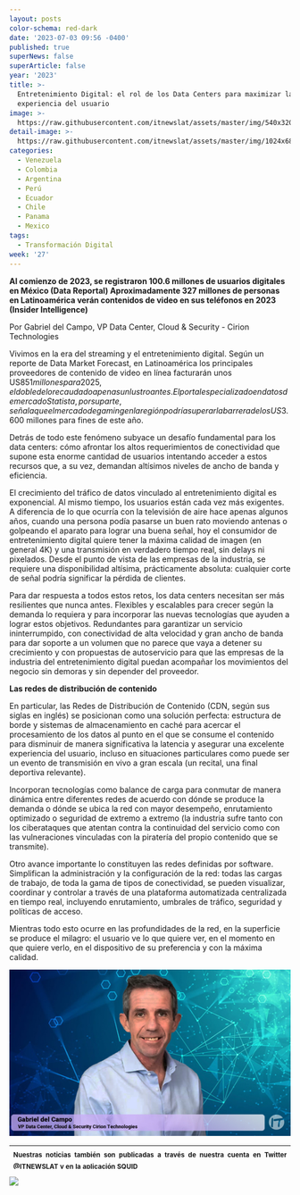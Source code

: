 ```yaml
---
layout: posts
color-schema: red-dark
date: '2023-07-03 09:56 -0400'
published: true
superNews: false
superArticle: false
year: '2023'
title: >-
  Entretenimiento Digital: el rol de los Data Centers para maximizar la
  experiencia del usuario
image: >-
  https://raw.githubusercontent.com/itnewslat/assets/master/img/540x320/Gabriel-del-Campo-p.jpg
detail-image: >-
  https://raw.githubusercontent.com/itnewslat/assets/master/img/1024x680/Gabriel-del-Campo-g.jpg
categories:
  - Venezuela
  - Colombia
  - Argentina
  - Perú
  - Ecuador
  - Chile
  - Panama
  - Mexico
tags:
  - Transformación Digital
week: '27'
---
```

**Al comienzo de 2023, se registraron 100.6 millones de usuarios digitales en México (Data Reportal)
Aproximadamente 327 millones de personas en Latinoamérica verán contenidos de video en sus teléfonos en 2023 (Insider Intelligence)**

Por Gabriel del Campo, VP Data Center, Cloud & Security - Cirion Technologies

Vivimos en la era del streaming y el entretenimiento digital. Según un reporte de Data Market Forecast, en Latinoamérica los principales proveedores de contenido de video en línea facturarán unos US$851 millones para 2025, el doble de lo recaudado apenas un lustro antes. El portal especializado en datos de mercado Statista, por su parte, señala que el mercado de gaming en la región podría superar la barrera de los US$3.600 millones para fines de este año. 

Detrás de todo este fenómeno subyace un desafío fundamental para los data centers: cómo afrontar los altos requerimientos de conectividad que supone esta enorme cantidad de usuarios intentando acceder a estos recursos que, a su vez, demandan altísimos niveles de ancho de banda y eficiencia. 

El crecimiento del tráfico de datos vinculado al entretenimiento digital es exponencial. Al mismo tiempo, los usuarios están cada vez más exigentes. A diferencia de lo que ocurría con la televisión de aire hace apenas algunos años, cuando una persona podía pasarse un buen rato moviendo antenas o golpeando el aparato para lograr una buena señal, hoy el consumidor de entretenimiento digital quiere tener la máxima calidad de imagen (en general 4K) y una transmisión en verdadero tiempo real, sin delays ni pixelados. Desde el punto de vista de las empresas de la industria, se requiere una disponibilidad altísima, prácticamente absoluta: cualquier corte de señal podría significar la pérdida de clientes. 

Para dar respuesta a todos estos retos, los data centers necesitan ser más resilientes que nunca antes. Flexibles y escalables para crecer según la demanda lo requiera y para incorporar las nuevas tecnologías que ayuden a lograr estos objetivos. Redundantes para garantizar un servicio ininterrumpido, con conectividad de alta velocidad y gran ancho de banda para dar soporte a un volumen que no parece que vaya a detener su crecimiento y con propuestas de autoservicio para que las empresas de la industria del entretenimiento digital puedan acompañar los movimientos del negocio sin demoras y sin depender del proveedor. 

**Las redes de distribución de contenido**

En particular, las Redes de Distribución de Contenido (CDN, según sus siglas en inglés) se posicionan como una solución perfecta: estructura de borde y sistemas de almacenamiento en caché para acercar el procesamiento de los datos al punto en el que se consume el contenido para disminuir de manera significativa la latencia y asegurar una excelente experiencia del usuario, incluso en situaciones particulares como puede ser un evento de transmisión en vivo a gran escala (un recital, una final deportiva relevante). 

Incorporan tecnologías como balance de carga para conmutar de manera dinámica entre diferentes redes de acuerdo con dónde se produce la demanda o dónde se ubica la red con mayor desempeño, enrutamiento optimizado o seguridad de extremo a extremo (la industria sufre tanto con los ciberataques que atentan contra la continuidad del servicio como con las vulneraciones vinculadas con la piratería del propio contenido que se transmite). 

Otro avance importante lo constituyen las redes definidas por software. Simplifican la administración y la configuración de la red: todas las cargas de trabajo, de toda la gama de tipos de conectividad, se pueden visualizar, coordinar y controlar a través de una plataforma automatizada centralizada en tiempo real, incluyendo enrutamiento, umbrales de tráfico, seguridad y políticas de acceso. 

Mientras todo esto ocurre en las profundidades de la red, en la superficie se produce el milagro: el usuario ve lo que quiere ver, en el momento en que quiere verlo, en el dispositivo de su preferencia y con la máxima calidad.

![](https://raw.githubusercontent.com/itnewslat/assets/master/img/540x320/Gabriel-del-Campo-p.jpg)

<table style="height: 42px;" width="569">
<tbody>
<tr>
<td style="text-align: justify;"><sub><strong>Nuestras noticias también son publicadas a través de nuestra cuenta en Twitter <a href="https://twitter.com/itnewslat?lang=es">@ITNEWSLAT</a> y en la aplicación <a href="https://squidapp.co/en/">SQUID</a></strong></sub></td>
</tr>
</tbody>
</table>

<img src="https://tracker.metricool.com/c3po.jpg?hash=56f88a41e39ab42c063cc51676587a04"/>
